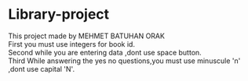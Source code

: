 # Library-project
This project made by MEHMET BATUHAN ORAK<br />
First you must use integers for book id.<br />
Second while  you are entering data ,dont use space button. <br />
Third While answering the yes no questions,you must use minuscule 'n' ,dont use capital 'N'.<br />
